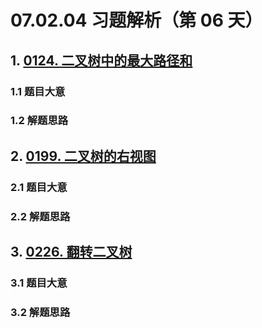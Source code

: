 # 07.02.04 习题解析（第 06 天）

## 1. [0124. 二叉树中的最大路径和](https://leetcode.cn/problems/binary-tree-maximum-path-sum/)

### 1.1 题目大意



### 1.2 解题思路

## 2. [0199. 二叉树的右视图](https://leetcode.cn/problems/binary-tree-right-side-view/)

### 2.1 题目大意



### 2.2 解题思路

## 3. [0226. 翻转二叉树](https://leetcode.cn/problems/invert-binary-tree/)

### 3.1 题目大意



### 3.2 解题思路    
